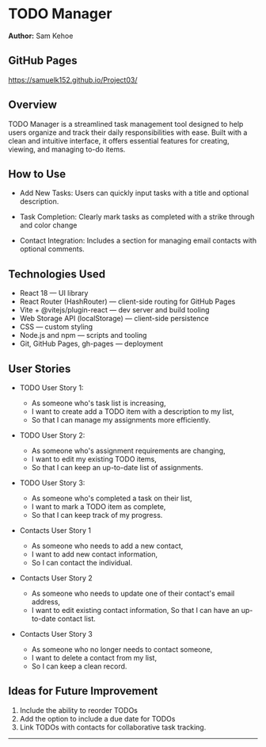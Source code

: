 # TODO Manager

**Author:** Sam Kehoe

## GitHub Pages

https://samuelk152.github.io/Project03/

## Overview

TODO Manager is a streamlined task management tool designed to help users organize and track their daily responsibilities with ease. Built with a clean and intuitive interface, it offers essential features for creating, viewing, and managing to-do items.

## How to Use

- Add New Tasks: Users can quickly input tasks with a title and optional description.

- Task Completion: Clearly mark tasks as completed with a strike through and color change

- Contact Integration: Includes a section for managing email contacts with optional comments.

## Technologies Used

- React 18 — UI library
- React Router (HashRouter) — client-side routing for GitHub Pages
- Vite + @vitejs/plugin-react — dev server and build tooling
- Web Storage API (localStorage) — client-side persistence
- CSS — custom styling
- Node.js and npm — scripts and tooling
- Git, GitHub Pages, gh-pages — deployment

## User Stories

- TODO User Story 1:

  - As someone who's task list is increasing,
  - I want to create add a TODO item with a description to my list,
  - So that I can manage my assignments more efficiently.

- TODO User Story 2:

  - As someone who's assignment requirements are changing,
  - I want to edit my existing TODO items,
  - So that I can keep an up-to-date list of assignments.

- TODO User Story 3:

  - As someone who's completed a task on their list,
  - I want to mark a TODO item as complete,
  - So that I can keep track of my progress.

- Contacts User Story 1

  - As someone who needs to add a new contact,
  - I want to add new contact information,
  - So I can contact the individual.

- Contacts User Story 2

  - As someone who needs to update one of their contact's email address,
  - I want to edit existing contact information,
    So that I can have an up-to-date contact list.

- Contacts User Story 3
  - As someone who no longer needs to contact someone,
  - I want to delete a contact from my list,
  - So I can keep a clean record.

## Ideas for Future Improvement

1. Include the ability to reorder TODOs
2. Add the option to include a due date for TODOs
3. Link TODOs with contacts for collaborative task tracking.

---
